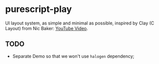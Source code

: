 # purescript-play

UI layout system, as simple and minimal as possible, inspired by Clay (C Layout) from Nic Baker: [YouTube Video](https://www.youtube.com/watch?v=by9lQvpvMIc).

## TODO

* Separate Demo so that we won't use `halogen` dependency;